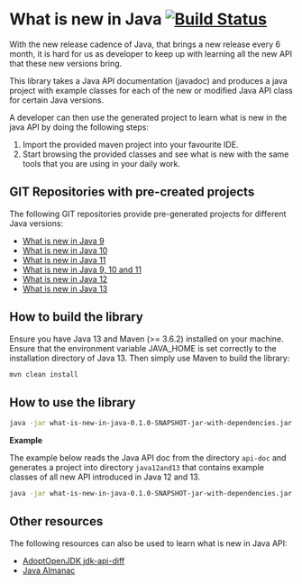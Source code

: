 # What is new in Java [![Build Status](https://travis-ci.org/weissreto/what-is-new-in-java.svg?branch=master)](https://travis-ci.org/weissreto/what-is-new-in-java)

With the new release cadence of Java, that brings a new release every 6 month, it is hard for us as developer to keep up with learning all the new API that these new versions bring.

This library takes a Java API documentation (javadoc) and produces a java project with example classes for each of the new or modified Java API class for certain Java versions.

A developer can then use the generated project to learn what is new in the java API by doing the following steps:
1. Import the provided maven project into your favourite IDE.
2. Start browsing the provided classes and see what is new with the same tools that you are using in your daily work.

## GIT Repositories with pre-created projects

The following GIT repositories provide pre-generated projects for different Java versions:

* [What is new in Java 9](../what-is-new-in-java-9)
* [What is new in Java 10](../what-is-new-in-java-10)
* [What is new in Java 11](../what-is-new-in-java-11)
* [What is new in Java 9, 10 and 11](../what-is-new-in-java-9-10-11)
* [What is new in Java 12](../what-is-new-in-java-12)
* [What is new in Java 13](../what-is-new-in-java-13)

## How to build the library

Ensure you have Java 13 and Maven (>= 3.6.2) installed on your machine. Ensure that the environment variable JAVA_HOME is set correctly to the installation directory of Java 13. Then simply use Maven to build the library:

```bash
mvn clean install
```

## How to use the library

```bash
java -jar what-is-new-in-java-0.1.0-SNAPSHOT-jar-with-dependencies.jar <path-to-java-api-doc> <output-path> <versions>
```

__Example__

The example below reads the Java API doc from the directory `api-doc` and generates a project into directory `java12and13` that contains example classes of all new API introduced in Java 12 and 13.
 
```bash
java -jar what-is-new-in-java-0.1.0-SNAPSHOT-jar-with-dependencies.jar api-doc java12and13 12 13
```

## Other resources

The following resources can also be used to learn what is new in Java API:

* [AdoptOpenJDK jdk-api-diff](https://github.com/AdoptOpenJDK/jdk-api-diff)
* [Java Almanac](https://github.com/marchof/java-almanac)


